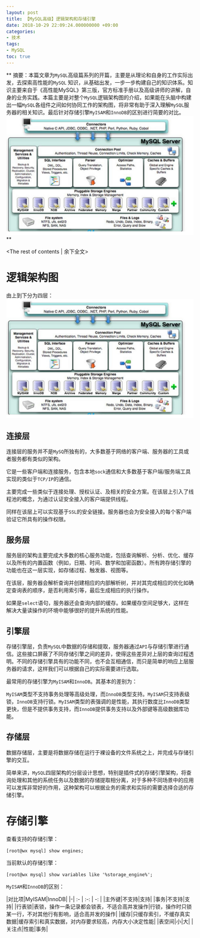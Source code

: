 ```yaml
---
layout: post
title: 【MySQL高级】逻辑架构和存储引擎
date: 2018-10-29 22:09:24.000000000 +09:00
categories:
- 技术
tags:
- MySQL
toc: true
---
```


** 
摘要：﻿本篇文章为`MySQL`高级篇系列的开篇，主要是从理论和自身的工作实际出发，去探索高性能的`MySQL` 知识，从基础出发，一步一步构建自己的知识体系。知识主要来自于《高性能MySQL》第三版，官方标准手册以及高级讲师的讲解，自身的业务实践。本篇主要是对整个`MySQL`逻辑架构图的介绍，如果能在头脑中构建出一幅`MySQL`各组件之间如何协同工作的架构图，将非常有助于深入理解`MySQL`服务器的相关知识。最后针对存储引擎`MyISAM`和`InnoDB`的区别进行简要的对比。
![逻辑架构图](https://github.com/LensXiong/hexo_source_code/blob/master/img/technology/2018/mysql-logical-architecture/01.png?raw=true)
**
<!-- more -->
<The rest of contents | 余下全文>

# 逻辑架构图

由上到下分为四层：
![逻辑架构图](https://github.com/LensXiong/hexo_source_code/blob/master/img/technology/2018/mysql-logical-architecture/01.png?raw=true)

## 连接层

连接层的服务并不是`MySQ`所独有的，大多数基于网络的客户端、服务器的工具或者服务都有类似的架构。

它是一些客户端和连接服务，包含本地`sock`通信和大多数基于客户端/服务端工具实现的类似于`TCP/IP`的通信。

主要完成一些类似于连接处理、授权认证、及相关的安全方案。在该层上引入了线程池的概念，为通过认证安全接入的客户端提供线程。

同样在该层上可以实现基于`SSL`的安全链接。服务器也会为安全接入的每个客户端验证它所具有的操作权限。

## 服务层

服务层的架构主要完成大多数的核心服务功能，包括查询解析、分析、优化、缓存以及所有的内置函数（例如，日期、时间、数学和加密函数）。所有跨存储引擎的功能也在这一层实现，如存储过程、触发器、视图等。

在该层，服务器会解析查询并创建相应的内部解析树，并对其完成相应的优化如确定查询表的顺序，是否利用索引等，最后生成相应的执行操作。

如果是`select`语句，服务器还会查询内部的缓存。如果缓存空间足够大，这样在解决大量读操作的环境中能够很好的提升系统的性能。

## 引擎层

存储引擎层，负责`MySQL`中数据的存储和提取，服务器通过`API`与存储引擎进行通信。这些接口屏蔽了不同存储引擎之间的差异，使得这些差异对上层的查询过程透明。不同的存储引擎具有的功能不同，也不会互相通信，而只是简单的响应上层服务器的请求，这样我们可以根据自己的实际需要进行选取。

最常用的存储引擎为`MyISAM`和`InnoDB`。其基本的差别为：

`MyISAM`类型不支持事务处理等高级处理，而`InnoDB`类型支持。`MyISAM`只支持表级锁，`InnoDB`支持行锁。`MyISAM`类型的表强调的是性能，其执行数度比`InnoDB`类型更快，但是不提供事务支持，而`InnoDB`提供事务支持以及外部键等高级数据库功能。

## 存储层

数据存储层，主要是将数据存储在运行于裸设备的文件系统之上，并完成与存储引擎的交互。

简单来讲，`MySQL`四层架构的分层设计思想，特别是插件式的存储引擎架构，将查询处理和其他的系统任务以及数据的存储提取相分离，对于多种不同场景中的应用可以发挥非常好的作用，这种架构可以根据业务的需求和实际的需要选择合适的存储引擎。

# 存储引擎

查看支持的存储引擎：

```
[root@wx mysql] show engines;
```

当前默认的存储引擎：

```
[root@wx mysql] show variables like '%storage_engine%';
```

`MyISAM`和`InnoDB`的区别：


|对比项|MyISAM|InnoDB|
|-| :- | :-: | -: |
|主外键|不支持|支持|
|事务|不支持|支持|
|行表锁|表锁，操作一条记录都会锁表，不适合高并发操作|行锁，操作时只锁某一行，不对其他行有影响，适合高并发的操作|
|缓存|只缓存索引，不缓存真实数据|缓存索引和真实数据，对内存要求较高，内存大小决定性能|
|表空间|小|大|
|关注点|性能|事务|
